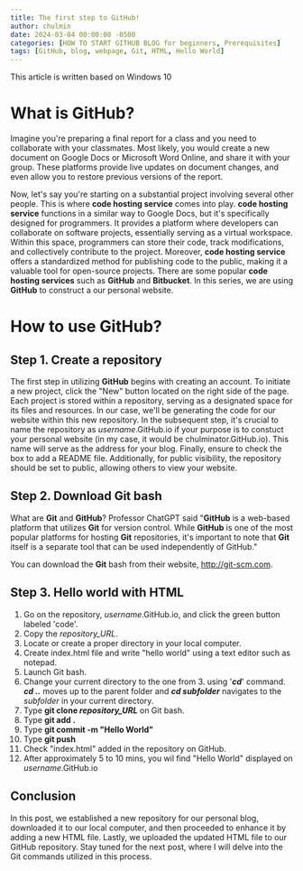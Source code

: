 ```yaml
---
title: The first step to GitHub!
author: chulmin
date: 2024-03-04 00:00:00 -0500
categories: [HOW TO START GITHUB BLOG for beginners, Prerequisites]
tags: [GitHub, blog, webpage, Git, HTML, Hello World]
---
```


This article is written based on Windows 10

# What is **GitHub**?

Imagine you're preparing a final report for a class and you need to collaborate with your classmates. Most likely, you would create a new document on Google Docs or Microsoft Word Online, and share it with your group. These platforms provide live updates on document changes, and even allow you to restore previous versions of the report.

Now, let's say you're starting on a substantial project involving several other people. This is where **code hosting service** comes into play. **code hosting service** functions in a similar way to Google Docs, but it's specifically designed for programmers. It provides a platform where developers can collaborate on software projects, essentially serving as a virtual workspace. Within this space, programmers can store their code, track modifications, and collectively contribute to the project. Moreover, **code hosting service** offers a standardized method for publishing code to the public, making it a valuable tool for open-source projects. There are some popular **code hosting services** such as **GitHub** and **Bitbucket**. In this series, we are using **GitHub** to construct a our personal website. 


# How to use **GitHub**?
## Step 1. Create a repository 
The first step in utilizing **GitHub** begins with creating an account. To initiate a new project, click the "New" button located on the right side of the page. Each project is stored within a repository, serving as a designated space for its files and resources. In our case, we'll be generating the code for our website within this new repository. In the subsequent step, it's crucial to name the repository as _username_.GitHub.io if your purpose is to constuct your personal website (in my case, it would be chulminator.GitHub.io). This name will serve as the address for your blog. Finally, ensure to check the box to add a README file. Additionally, for public visibility, the repository should be set to public, allowing others to view your website.


## Step 2. Download Git bash
What are **Git** and **GitHub**?
Professor ChatGPT said
"**GitHub** is a web-based platform that utilizes **Git** for version control. While **GitHub** is one of the most popular platforms for hosting **Git** repositories, it's important to note that **Git** itself is a separate tool that can be used independently of GitHub."

You can download the **Git** bash from their website, <http://git-scm.com>. 



## Step 3. Hello world with HTML
1. Go on the repository, _username_.GitHub.io, and click the green button labeled 'code'. 
2. Copy the _repository_URL_. 
3. Locate or create a proper directory in your local computer. 
4. Create index.html file and write "hello world" using a text editor such as notepad.
5. Launch Git bash.
6. Change your current directory to the one from 3. using '**_cd_**' command. **_cd .._** moves up to the parent folder and **_cd subfolder_** navigates to the _subfolder_ in your current directory.
7. Type **git clone _repository_URL_** on Git bash.
8. Type **git add .**
9. Type **git commit -m "Hello World"**
10. Type **git push**
11. Check "index.html" added in the repository on GitHub.
11. After approximately 5 to 10 mins, you wil find "Hello World" displayed on _username_.GitHub.io

## Conclusion

In this post, we established a new repository for our personal blog, downloaded it to our local computer, and then proceeded to enhance it by adding a new HTML file. Lastly, we uploaded the updated HTML file to our GitHub repository. Stay tuned for the next post, where I will delve into the Git commands utilized in this process.

